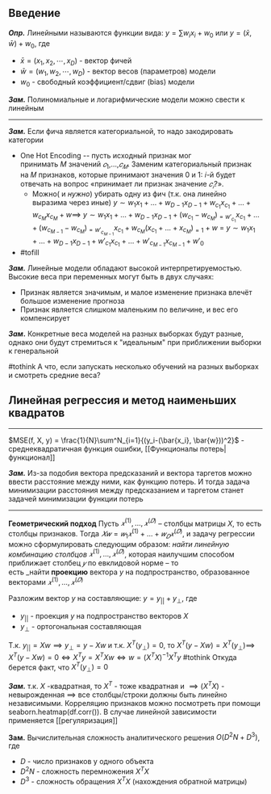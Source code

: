## Введение

***Опр.*** Линейными называются функции вида: $y = \sum{w_ix_i} + w_0$  или $y = (\bar{x}, \bar{w}) + w_0$, где 
- $\bar{x} = (x_1, x_2, \cdots, x_D)$ - вектор фичей 
- $\bar{w} = (w_1, w_2, \cdots, w_D)$ - вектор весов (параметров) модели
- $w_0$ - свободный коэффициент/сдвиг (bias) модели

***Зам.*** Полиномиальные и логарифмические модели можно свести к линейным

---

***Зам.*** Если фича является категориальной, то надо закодировать категории
- One Hot Encoding -- пусть исходный признак мог принимать $M$ значений $𝑐_1$,…,$𝑐_𝑀$. Заменим категориальный признак на 𝑀 признаков, которые принимают значения 0 и 1: 𝑖-й будет отвечать на вопрос «принимает ли признак значение $𝑐_𝑖$​?». 
	- Можно( и *нужно*) убирать одну из фич (т.к. она линейно выразима через иные) $y ∼ w_1​x_1​+…+w_{D−1}​x_{D−1}​+w_{c_1}​​x_{c_1}​​+…+w_{c_M}​​x_{c_M}​​+w \implies$ $y ∼ w_1​x_1​+…+w_{D−1}​x_{D−1}​+(w_{c_1}-w_{c_M})​​_{=w'_{c_1}}x_{c_1}​​+…+(w_{c_{M-1}}-w_{c_M})​​_{=w'_{c_{M-1}}}x_{c_1}​​+w_{c_M}​(x_{c_1} +...+​x_{c_M}​)_{=1}​+w$ = $y ∼ w_1​x_1​+…+w_{D−1}​x_{D−1}​+w'_{c_1}​​x_{c_1}​​+…+w'_{c_{M-1}}​​x_{c_{M-1}}​​+w'_0$ 
- #tofill

***Зам.*** Линейные модели обладают высокой интерпретируемостью. Высокие веса при переменных могут быть в двух случаях:
- Признак является значимым, и малое изменение признака влечёт большое изменение прогноза
- Признак является слишком маленьким по величине, и вес его компенсирует

***Зам*.** Конкретные веса моделей на разных выборках будут разные, однако они будут стремиться к "идеальным" при приближении выборки к генеральной

#tothink А что, если запускать несколько обучений на разных выборках и смотреть средние веса? 

## Линейная регрессия и метод наименьших квадратов
---

$MSE(f, X, y) = \frac{1}{N}\sum^N_{i=1}{(y_i-(\bar{x_i}, \bar{w}))^2}$ - среднеквадратичная функция ошибки, [[Функционалы потерь|функционал]]

***Зам.*** Из-за подобия вектора предсказаний и вектора таргетов можно ввести расстояние между ними, как функцию потерь. И тогда задача минимизации расстояния между предсказанием и таргетом станет задачей минимизации функции потерь 

---

**Геометрический подход**
Пусть $𝑥^{(1)},…,𝑥^{(𝐷)}$ – столбцы матрицы $X$, то есть столбцы признаков. Тогда
$𝑋𝑤 = 𝑤_1𝑥^{(1)}+…+𝑤_𝐷𝑥^{(𝐷)}$, и задачу регрессии можно сформулировать следующим образом: _найти линейную комбинацию столбцов_ $𝑥^{(1)},…,𝑥^{(𝐷)}$, которая наилучшим способом приближает столбец $𝑦$ по евклидовой норме – то есть _найти **проекцию** вектора $y$ на подпространство, образованное векторами $𝑥^{(1)},…,𝑥^{(𝐷)}$

Разложим вектор $y$ на составляющие:
$y = y_{||} + y_{\bot}$, где 
- $y_{||}$ - проекция $y$ на подпространство векторов $X$
- $y_{\bot}$ - ортогональная составляющая

Т.к. $y_{||} = Xw \implies y_\bot = y - Xw$ и т.к. $X^T (y_\bot) = 0$, то $X^T(y-Xw) = X^T (y_\bot) \implies$ $X^T(y-Xw) = 0 \Leftrightarrow X^Ty = X^TXw \Leftrightarrow w = (X^TX)^{-1}X^Ty$ 
#tothink Откуда берется факт, что $X^T (y_\bot) = 0$

***Зам.*** т.к. $X$ -квадратная, то $X^T$ - тоже квадратная и $\implies (X^TX)$ - невырожденная $\implies$ все столбцы/строки должны быть линейно независимыми. Корреляцию признаков можно посмотреть при помощи seaborn.heatmap(df.corr()). В случае линейной зависимости применяется [[регуляризация]]

**Зам.** Вычислительная сложность аналитического решения $O(D^2N+D^3)$, где
- $D$ - число признаков у одного объекта
- $D^2N$ - сложность перемножения $X^TX$
- $D^3$ - сложность обращения $X^TX$ (нахождения обратной матрицы)

